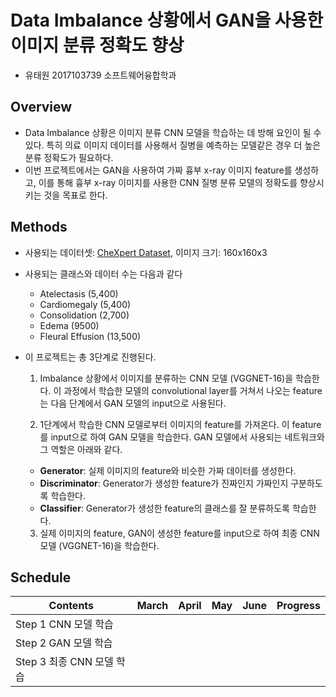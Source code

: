 # Data Imbalance 상황에서 GAN을 사용한 이미지 분류 정확도 향상

* 유태원 2017103739 소프트웨어융합학과

## Overview

* Data Imbalance 상황은 이미지 분류 CNN 모델을 학습하는 데 방해 요인이 될 수 있다. 특히 의료 이미지 데이터를 사용해서 질병을 예측하는 모델같은 경우 더 높은 분류 정확도가 필요하다.
* 이번 프로젝트에서는 GAN을 사용하여 가짜 흉부 x-ray 이미지 feature를 생성하고, 이를 통해  흉부 x-ray 이미지를 사용한 CNN 질병 분류 모델의 정확도를 향상시키는 것을 목표로 한다.

## Methods

* 사용되는 데이터셋: [CheXpert Dataset](https://stanfordmlgroup.github.io/competitions/chexpert/), 이미지 크기: 160x160x3
* 사용되는 클래스와 데이터 수는 다음과 같다
  * Atelectasis (5,400)
  * Cardiomegaly (5,400)
  * Consolidation (2,700)
  * Edema (9500)
  * Fleural Effusion (13,500)

* 이 프로젝트는 총 3단계로 진행된다. 
  1. Imbalance 상황에서 이미지를 분류하는 CNN 모델 (VGGNET-16)을 학습한다. 이 과정에서 학습한 모델의 convolutional layer를 거쳐서 나오는 feature는 다음 단계에서 GAN 모델의 input으로 사용된다.
  
  2. 1단계에서 학습한 CNN 모델로부터 이미지의 feature를 가져온다. 이 feature를 input으로 하여 GAN 모델을 학습한다. GAN 모델에서 사용되는 네트워크와 그 역할은 아래와 같다.
    * __Generator__: 실제 이미지의 feature와 비슷한 가짜 데이터를 생성한다.
    * __Discriminator__: Generator가 생성한 feature가 진짜인지 가짜인지 구분하도록 학습한다.
    * __Classifier__: Generator가 생성한 feature의 클래스를 잘 분류하도록 학습한다.
  
  3. 실제 이미지의 feature, GAN이 생성한 feature를 input으로 하여 최종 CNN 모델 (VGGNET-16)을 학습한다.

## Schedule

| Contents | March | April |  May  | June  |   Progress   |
|--------------------------|-------|-------|-------|-------|--------------|
|  Step 1 CNN 모델 학습      |       |       |       |       |              |
|  Step 2 GAN 모델 학습      |       |       |       |       |              |
|  Step 3 최종 CNN 모델 학습  |       |       |       |       |              |
